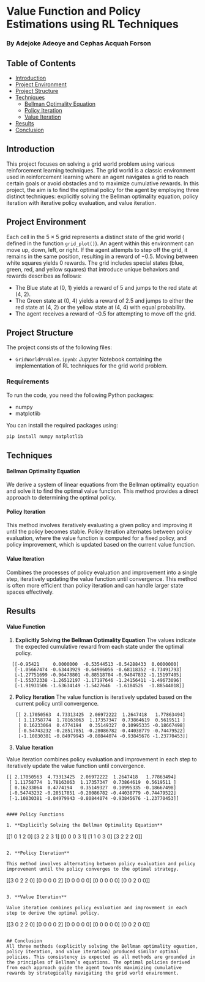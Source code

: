 # Value Function and Policy Estimations using RL Techniques

### By Adejoke Adeoye and Cephas Acquah Forson

## Table of Contents
- [Introduction](#introduction)
- [Project Environment](#project-environment)
- [ Project Structure](#project-structure)
- [Techniques](#techniques)
  - [Bellman Optimality Equation](#bellman-optimality-equation)
  - [Policy Iteration](#policy-iteration)
  - [Value Iteration](#value-iteration)
- [Results](#results)
- [Conclusion](#conclusion)

## Introduction
This project focuses on solving a grid world problem using various reinforcement learning techniques. The grid world is a classic environment used in reinforcement learning where an agent navigates a grid to reach certain goals or avoid obstacles and to maximize cumulative rewards. In this project, the aim is to find the optimal policy for the agent by employing three distinct techniques: explicitly solving the Bellman optimality equation, policy iteration with iterative policy evaluation, and value iteration.

## Project Environment
Each cell in the 5 × 5 grid represents a distinct state of the grid world ( defined in the function `grid_plot()`). An agent within this environment can move up, down, left, or right. If the agent attempts to step off the grid, it remains in the same position, resulting in a reward of −0.5. Moving between white squares yields 0 rewards. The grid includes special states (blue, green, red, and yellow squares) that introduce unique behaviors and rewards describes as follows:

- The Blue state at (0, 1) yields a reward of 5 and jumps to the red state at (4, 2).
- The Green state at (0, 4) yields a reward of 2.5 and jumps to either the red state at (4, 2) or the yellow state at (4, 4) with equal probability.
- The agent receives a reward of -0.5 for attempting to move off the grid.

## Project Structure

The project consists of the following files:

- `GridWorldProblem.ipynb`: Jupyter Notebook containing the implementation of RL techniques for the grid world problem.
### Requirements
To run the code, you need the following Python packages:
- numpy
- matplotlib

You can install the required packages using:
```bash
pip install numpy matplotlib
```

## Techniques

#### Bellman Optimality Equation
We derive a system of linear equations from the Bellman optimality equation and solve it to find the optimal value function. This method provides a direct approach to determining the optimal policy.

#### Policy Iteration
This method involves iteratively evaluating a given policy and improving it until the policy becomes stable. Policy iteration alternates between policy evaluation, where the value function is computed for a fixed policy, and policy improvement, which is updated based on the current value function.

#### Value Iteration
Combines the processes of policy evaluation and improvement into a single step, iteratively updating the value function until convergence. This method is often more efficient than policy iteration and can handle larger state spaces effectively.

## Results

#### Value Function
1. **Explicitly Solving the Bellman Optimality Equation**
The values indicate the expected cumulative reward from each state under the optimal policy.
 ```
   [[-0.95421     0.0000000  -0.53544513 -0.54288433  0.0000000]
    [-1.05667474 -0.63443929 -0.64986056 -0.68118352 -0.73491793]
    [-1.27751699 -0.96478801 -0.88518704 -0.94047832 -1.15197405]
    [-1.55372338 -1.26512197 -1.17197646 -1.24156411 -1.49673096]
    [-1.91931506 -1.63634149 -1.5427646  -1.6184526  -1.88544018]]
   ```
2. **Policy Iteration**
The value function is iteratively updated based on the current policy until convergence.

   ```
   [[ 2.17050563  4.73313425  2.06972222  1.2647418   1.77863494]
    [ 1.11758774  1.78163063  1.17357347  0.73864619  0.5619511 ]
    [ 0.16233064  0.4774194   0.35149327  0.10995335 -0.18667498]
    [-0.54743232 -0.28517851 -0.28086782 -0.44038779 -0.74479522]
    [-1.10830381 -0.84979943 -0.80844074 -0.93845676 -1.23770453]]
   ```

3. **Value Iteration**

Value iteration combines policy evaluation and improvement in each step to iteratively update the value function until convergence.

   ```
   [[ 2.17050563  4.73313425  2.06972222  1.2647418   1.77863494]
    [ 1.11758774  1.78163063  1.17357347  0.73864619  0.5619511 ]
    [ 0.16233064  0.4774194   0.35149327  0.10995335 -0.18667498]
    [-0.54743232 -0.28517851 -0.28086782 -0.44038779 -0.74479522]
    [-1.10830381 -0.84979943 -0.80844074 -0.93845676 -1.23770453]]


#### Policy Functions

1. **Explicitly Solving the Bellman Optimality Equation**

   ```
   [[1 0 1 2 0]
    [3 2 2 3 1]
    [0 0 0 3 1]
    [1 1 0 3 0]
    [3 2 2 2 0]]
   ```

2. **Policy Iteration**

   This method involves alternating between policy evaluation and policy improvement until the policy converges to the optimal strategy.

   ```
   [[3 0 2 2 0]
    [0 0 0 0 2]
    [0 0 0 0 0]
    [0 0 0 0 0]
    [0 0 2 0 0]]
   ```

3. **Value Iteration**

   Value iteration combines policy evaluation and improvement in each step to derive the optimal policy.

   ```
   [[3 0 2 2 0]
    [0 0 0 0 2]
    [0 0 0 0 0]
    [0 0 0 0 0]
    [0 0 2 0 0]]
   ```

## Conclusion
All three methods (explicitly solving the Bellman optimality equation, policy iteration, and value iteration) produced similar optimal policies. This consistency is expected as all methods are grounded in the principles of Bellman’s equations. The optimal policies derived from each approach guide the agent towards maximizing cumulative rewards by strategically navigating the grid world environment.


